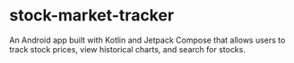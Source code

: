 # stock-market-tracker
An Android app built with Kotlin and Jetpack Compose that allows users to track stock prices, view historical charts, and search for stocks.
